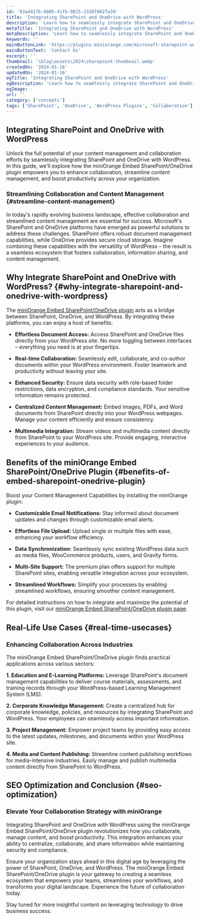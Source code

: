 ```yaml
---
id: '93a4417b-8805-41fb-9015-1328f082fa39'
title: 'Integrating SharePoint and OneDrive with WordPress'
description: 'Learn how to seamlessly integrate SharePoint and OneDrive with WordPress using miniOrange Embed SharePoint/OneDrive plugin. Enhance collaboration, content management, and productivity'
metaTitle: 'Integrating SharePoint and OneDrive with WordPress'
metaDescription: 'Learn how to seamlessly integrate SharePoint and OneDrive with WordPress using miniOrange Embed SharePoint/OneDrive plugin. Enhance collaboration, content management, and productivity'
keywords: ''
mainButtonLink: 'https://plugins.miniorange.com/microsoft-sharepoint-wordpress-integration#demo-form'
mainButtonText: 'Contact Us'
excerpt: ''
thumbnail: '\blog\assets\2024\sharepoint-thumbnail.webp'
createdOn: '2024-01-16'
updatedOn: '2024-01-16'
ogTitle: 'Integrating SharePoint and OneDrive with WordPress'
ogDescription: 'Learn how to seamlessly integrate SharePoint and OneDrive with WordPress using miniOrange Embed SharePoint/OneDrive plugin. Enhance collaboration, content management, and productivity'
ogImage:
url: ''
category: ['concepts']
tags: ['SharePoint', 'OneDrive', 'WordPress Plugins', 'Collaboration']
---
```


## Integrating SharePoint and OneDrive with WordPress

Unlock the full potential of your content management and collaboration efforts by seamlessly integrating SharePoint and OneDrive with WordPress. In this guide, we'll explore how the miniOrange Embed SharePoint/OneDrive plugin empowers you to enhance collaboration, streamline content management, and boost productivity across your organization.

### Streamlining Collaboration and Content Management {#streamline-content-management}

In today's rapidly evolving business landscape, effective collaboration and streamlined content management are essential for success. Microsoft's SharePoint and OneDrive platforms have emerged as powerful solutions to address these challenges. SharePoint offers robust document management capabilities, while OneDrive provides secure cloud storage. Imagine combining these capabilities with the versatility of WordPress – the result is a seamless ecosystem that fosters collaboration, information sharing, and content management.

## Why Integrate SharePoint and OneDrive with WordPress? {#why-integrate-sharepoint-and-onedrive-with-wordpress}

The [miniOrange Embed SharePoint/OneDrive plugin](https://wordpress.org/plugins/embed-sharepoint-onedrive-documents/) acts as a bridge between SharePoint, OneDrive, and WordPress. By integrating these platforms, you can enjoy a host of benefits:

- **Effortless Document Access:** Access SharePoint and OneDrive files directly from your WordPress site. No more toggling between interfaces – everything you need is at your fingertips.

- **Real-time Collaboration:** Seamlessly edit, collaborate, and co-author documents within your WordPress environment. Foster teamwork and productivity without leaving your site.

- **Enhanced Security:** Ensure data security with role-based folder restrictions, data encryption, and compliance standards. Your sensitive information remains protected.

- **Centralized Content Management:** Embed images, PDFs, and Word documents from SharePoint directly into your WordPress webpages. Manage your content efficiently and ensure consistency.

- **Multimedia Integration:** Stream videos and multimedia content directly from SharePoint to your WordPress site. Provide engaging, interactive experiences to your audience.

## Benefits of the miniOrange Embed SharePoint/OneDrive Plugin {#benefits-of-embed-sharepoint-onedrive-plugin}

Boost your Content Management Capabilities by installing the miniOrange plugin:

- **Customizable Email Notifications:** Stay informed about document updates and changes through customizable email alerts.

- **Effortless File Upload:** Upload single or multiple files with ease, enhancing your workflow efficiency.

- **Data Synchronization:** Seamlessly sync existing WordPress data such as media files, WooCommerce products, users, and Gravity forms.

- **Multi-Site Support:** The premium plan offers support for multiple SharePoint sites, enabling versatile integration across your ecosystem.

- **Streamlined Workflows:** Simplify your processes by enabling streamlined workflows, ensuring smoother content management.

For detailed instructions on how to integrate and maximize the potential of this plugin, visit our [miniOrange Embed SharePoint/OneDrive plugin page](https://wordpress.org/plugins/embed-sharepoint-onedrive-documents/).

## Real-Life Use Cases {#real-time-usecases}

### Enhancing Collaboration Across Industries

The miniOrange Embed SharePoint/OneDrive plugin finds practical applications across various sectors:

**1. Education and E-Learning Platforms:** Leverage SharePoint's document management capabilities to deliver course materials, assessments, and training records through your WordPress-based Learning Management System (LMS).

**2. Corporate Knowledge Management:** Create a centralized hub for corporate knowledge, policies, and resources by integrating SharePoint and WordPress. Your employees can seamlessly access important information.

**3. Project Management:** Empower project teams by providing easy access to the latest updates, milestones, and documents within your WordPress site.

**4. Media and Content Publishing:** Streamline content publishing workflows for media-intensive industries. Easily manage and publish multimedia content directly from SharePoint to WordPress.

## SEO Optimization and Conclusion {#seo-optimization}

### Elevate Your Collaboration Strategy with miniOrange

Integrating SharePoint and OneDrive with WordPress using the miniOrange Embed SharePoint/OneDrive plugin revolutionizes how you collaborate, manage content, and boost productivity. This integration enhances your ability to centralize, collaborate, and share information while maintaining security and compliance.

Ensure your organization stays ahead in this digital age by leveraging the power of SharePoint, OneDrive, and WordPress. The miniOrange Embed SharePoint/OneDrive plugin is your gateway to creating a seamless ecosystem that empowers your teams, streamlines your workflows, and transforms your digital landscape. Experience the future of collaboration today.

Stay tuned for more insightful content on leveraging technology to drive business success.
